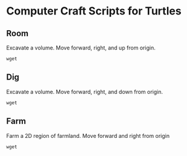 # Computer Craft Scripts for Turtles


## Room
Excavate a volume. Move forward, right, and up from origin.

```
wget 
```

## Dig
Excavate a volume. Move forward, right, and down from origin.

```
wget
```

## Farm
Farm a 2D region of farmland. Move forward and right from origin

```
wget
```

